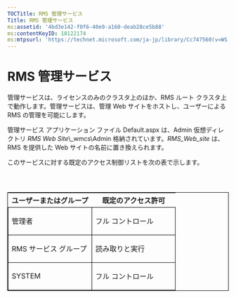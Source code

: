 ```yaml
---
TOCTitle: RMS 管理サービス
Title: RMS 管理サービス
ms:assetid: '4bd3e142-f0f6-40e9-a160-deab28ce5b88'
ms:contentKeyID: 18122174
ms:mtpsurl: 'https://technet.microsoft.com/ja-jp/library/Cc747560(v=WS.10)'
---
```


RMS 管理サービス
================

管理サービスは、ライセンスのみのクラスタ上のほか、RMS ルート クラスタ上で動作します。管理サービスは、管理 Web サイトをホストし、ユーザーによる RMS の管理を可能にします。

管理サービス アプリケーション ファイル Default.aspx は、Admin 仮想ディレクトリ *RMS Web Site*\\\_wmcs\\Admin 格納されています。*RMS\_Web\_site* は、RMS を提供した Web サイトの名前に置き換えられます。

このサービスに対する既定のアクセス制御リストを次の表で示します。

###  

<p> </p>
<table style="border:1px solid black;">
<colgroup>
<col width="50%" />
<col width="50%" />
</colgroup>
<thead>
<tr class="header">
<th>ユーザーまたはグループ</th>
<th>既定のアクセス許可</th>
</tr>
</thead>
<tbody>
<tr class="odd">
<td style="border:1px solid black;"><p>管理者</p></td>
<td style="border:1px solid black;"><p>フル コントロール</p></td>
</tr>  
<tr class="even">
<td style="border:1px solid black;"><p>RMS サービス グループ</p></td>
<td style="border:1px solid black;"><p>読み取りと実行</p></td>
</tr>  
<tr class="odd">
<td style="border:1px solid black;"><p>SYSTEM</p></td>
<td style="border:1px solid black;"><p>フル コントロール</p></td>
</tr>  
</tbody>  
</table>
